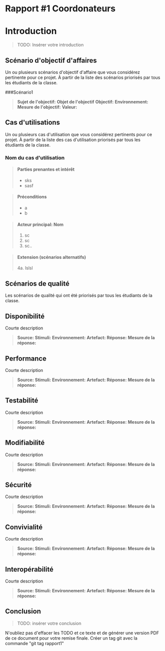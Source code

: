 # Rapport #1 Coordonateurs

# Introduction
> TODO: Insérer votre introduction
## Scénario d'objectif d'affaires
Un ou plusieurs scénarios d'objectif d'affaire que vous considérez pertinente pour ce projet. À partir de la liste des scénarios priorisés par tous les étudiants de la classe.

###Scénario1
>**Sujet de l'objectif:**
>**Objet de l'objectif**
>**Objectif:** 
>**Environnement:**  
>**Mesure de l'objectif:** 
>**Valeur:** 

## Cas d'utilisations
Un ou plusieurs cas d'utilisation que vous considérez pertinents pour ce projet. À partir de la liste des cas d'utilisation priorisés par tous les étudiants de la classe.
### Nom du cas d'utilisation
>#### Parties prenantes et intérêt
>- sks
>- sasf

>#### Préconditions
>- a
>- b

>#### Acteur principal: Nom
>1. sc
>2. sc
>3. sc..

>#### Extension (scénarios alternatifs)
>4a. lslsl

## Scénarios de qualité
Les scénarios de qualité qui ont été priorisés par tous les étudiants de la classe.

## Disponibilité
Courte description
>**Source:** 
>**Stimuli:**
>**Environnement:**
>**Artefact:** 
>**Réponse:**
>**Mesure de la réponse:** 

## Performance
Courte description
>**Source:** 
>**Stimuli:**
>**Environnement:**
>**Artefact:** 
>**Réponse:**
>**Mesure de la réponse:** 

## Testabilité
Courte description
>**Source:** 
>**Stimuli:**
>**Environnement:**
>**Artefact:** 
>**Réponse:**
>**Mesure de la réponse:** 

## Modifiabilité
Courte description
>**Source:** 
>**Stimuli:**
>**Environnement:**
>**Artefact:** 
>**Réponse:**
>**Mesure de la réponse:** 

## Sécurité
Courte description
>**Source:** 
>**Stimuli:**
>**Environnement:**
>**Artefact:** 
>**Réponse:**
>**Mesure de la réponse:** 

## Convivialité
Courte description
>**Source:** 
>**Stimuli:**
>**Environnement:**
>**Artefact:** 
>**Réponse:**
>**Mesure de la réponse:** 

## Interopérabilité
Courte description
>**Source:** 
>**Stimuli:**
>**Environnement:**
>**Artefact:** 
>**Réponse:**
>**Mesure de la réponse:** 


## Conclusion
>TODO: insérer votre conclusion




N'oubliez pas d'effacer les TODO et ce texte et de générer une version PDF de ce document pour votre remise finale.
Créer un tag git avec la commande "git tag rapport1"

